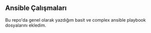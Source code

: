## Ansible Çalışmaları
Bu repo'da genel olarak yazdığım basit ve complex ansible playbook dosyalarını ekledim.

